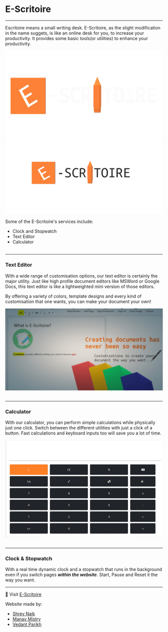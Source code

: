 # E-Scritoire
---
Escritoire means a small writing desk. E-Scritoire, as the slight modification in the name suggets, is like an online desk for you, to increase your productivity. It provides some basic tools(or utilities) to enhance your productivity.

![E-Scritoire](./Images/LogoWhite.png#gh-dark-mode-only)
![E-Scritoire](./Images/Logo.png#gh-light-mode-only)

Some of the E-Scritoire's services include:
- Clock and Stopwatch
- Text Editor
- Calculator
<br/><br/>
---
### Text Editor
With a wide range of customisation options, our text editor is certainly the major utility. Just like high profile document editors like MSWord or Google Docs, this text editor is like a lightweighted mini version of those editors.

By offering a variety of colors, template designs and every kind of customisation that one wants, you can make your document your own!

![Text Editor](./Images/carousel_1.JPG)
<br/><br/>

---
### Calculator
With our calculator, you can perform simple calculations while physically just one click. Switch between the different utilities with just a click of a button. Fast calculations and keyboard inputs too will save you a lot of time.

![Calculator](./Images/carousel_2.JPG)
<br/><br/>

---
### Clock & Stopwatch
With a real time dynamic clock and a stopwatch that runs in the background even if you switch pages **_within the website_**. Start, Pause and Reset it the way you want. 

---
🔗 Visit <a href="https://naikshrey2308.github.io/WDW_Project_CE062_CE064_CE070/">E-Scritoire</a>

Website made by:
- <a href="https://www.github.com/naikshrey2308">Shrey Naik</a>
- <a href="https://www.github.com/Manav-Mistry">Manav Mistry</a>
- <a href="https://www.github.com/parikhvedant2003">Vedant Parikh</a>
